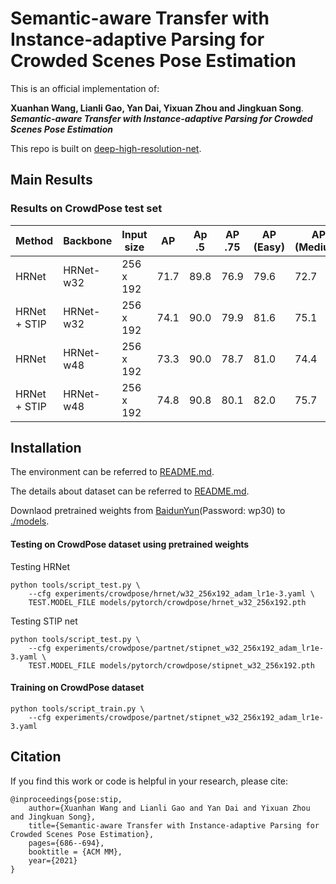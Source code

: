 # Semantic-aware Transfer with Instance-adaptive Parsing for Crowded Scenes Pose Estimation
This is an official implementation of:

**Xuanhan Wang, Lianli Gao, Yan Dai, Yixuan Zhou and Jingkuan Song**. ***Semantic-aware Transfer with Instance-adaptive Parsing for Crowded Scenes Pose Estimation***

This repo is built on [deep-high-resolution-net](https://github.com/leoxiaobin/deep-high-resolution-net.pytorch).

## Main Results
### Results on CrowdPose test set
| Method             | Backbone   | Input size  |  AP   | Ap .5 | AP .75 | AP (Easy) | AP (Medium) | AP (Hard) |
|--------------------|------------|------------ |-------|-------|--------|-----------|-------------|-----------|
| HRNet              | HRNet-w32  | 256 x 192   | 71.7  | 89.8  |  76.9  |  79.6     |    72.7     |    61.5   | 
| HRNet + STIP       | HRNet-w32  | 256 x 192   | 74.1  | 90.0  |  79.9  |  81.6     |    75.1     |    64.3   |
| HRNet              | HRNet-w48  | 256 x 192   | 73.3  | 90.0  |  78.7  |  81.0     |    74.4     |    63.4   | 
| HRNet + STIP       | HRNet-w48  | 256 x 192   | 74.8  | 90.8  |  80.1  |  82.0     |    75.7     |    65.0   |

## Installation

The environment can be referred to [README.md](https://github.com/leoxiaobin/deep-high-resolution-net.pytorch/blob/master/README.md).

The details about dataset can be referred to [README.md](https://github.com/HRNet/HigherHRNet-Human-Pose-Estimation/blob/master/README.md).

Downlaod pretrained weights from [BaidunYun](https://pan.baidu.com/s/186ktb9KvF0Vz425mZuIPrA)(Password: wp30) to [./models](!./models).

#### Testing on CrowdPose dataset using pretrained weights

Testing HRNet
```
python tools/script_test.py \
    --cfg experiments/crowdpose/hrnet/w32_256x192_adam_lr1e-3.yaml \
    TEST.MODEL_FILE models/pytorch/crowdpose/hrnet_w32_256x192.pth
```

Testing STIP net
```
python tools/script_test.py \
    --cfg experiments/crowdpose/partnet/stipnet_w32_256x192_adam_lr1e-3.yaml \
    TEST.MODEL_FILE models/pytorch/crowdpose/stipnet_w32_256x192.pth
```

#### Training on CrowdPose dataset

```
python tools/script_train.py \
    --cfg experiments/crowdpose/partnet/stipnet_w32_256x192_adam_lr1e-3.yaml 
```

## Citation
If you find this work or code is helpful in your research, please cite:
```
@inproceedings{pose:stip,
	author={Xuanhan Wang and Lianli Gao and Yan Dai and Yixuan Zhou and Jingkuan Song},
	title={Semantic-aware Transfer with Instance-adaptive Parsing for Crowded Scenes Pose Estimation},
	pages={686--694},
	booktitle = {ACM MM},
	year={2021}
}
```